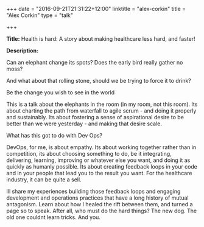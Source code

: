 +++
date = "2016-09-21T21:31:22+12:00"
linktitle = "alex-corkin"
title = "Alex Corkin"
type = "talk"

+++

<div class="span-15  ">
  <div class="span-15  last ">
  <p><strong>Title:</strong>
Health is hard: A story about making healthcare less hard, and faster!
</p>

<p><strong>Description:</strong></p>

<p>
Can an elephant change its spots?
Does the early bird really gather no moss? 

And what about that rolling stone, should we be trying to force it to drink?

Be the change you wish to see in the world

This is a talk about the elephants in the room (in my room, not this room). Its about charting the path from waterfall to agile scrum - and doing it properly and sustainably. Its about fostering a sense of aspirational desire to be better than we were yesterday - and making that desire scale.

What has this got to do with Dev Ops?

DevOps, for me, is about empathy. Its about working together rather than in competition, its about choosing something to do, be it integrating, delivering, learning, improving or whatever else you want, and doing it as quickly as humanly possible. Its about creating feedback loops in your code and in your people that lead you to the result you want. For the healthcare industry, it can be quite a sell.

Ill share my experiences building those feedback loops and engaging development and operations practices that have a long history of mutual antagonism. Learn about how I healed the rift between them, and turned a page so to speak. After all, who must do the hard things? The new dog. The old one couldnt learn tricks. And you.
</p>
<p>

  </div>
</div>

